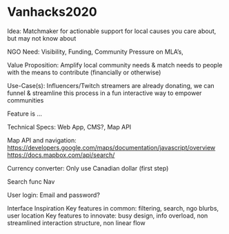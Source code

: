 # Vanhacks2020
Idea: Matchmaker for actionable support for local causes you care about, but may not know about

NGO Need: Visibility, Funding, Community Pressure on MLA’s, 

Value Proposition: Amplify local community needs & match needs to people with the means to contribute (financially or otherwise)

Use-Case(s): 
Influencers/Twitch streamers are already donating, we can funnel & streamline this process in a fun interactive way to empower communities

Feature is …


Technical Specs: Web App, CMS?, Map API

Map API and navigation:
https://developers.google.com/maps/documentation/javascript/overview
https://docs.mapbox.com/api/search/

Currency converter:
Only use Canadian dollar (first step)

Search func
Nav

User login:
	Email and password?


Interface Inspiration
Key features in common: filtering, search, ngo blurbs, user location
Key features to innovate: busy design, info overload, non streamlined interaction structure, non linear flow

